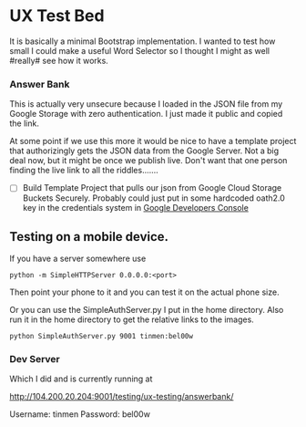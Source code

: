 # UX Test Bed

It is basically a minimal Bootstrap implementation. I wanted to test how small I could make a useful Word Selector so I thought I might as well #really# see how it works.


### Answer Bank

This is actually very unsecure because I loaded in the JSON file from my Google Storage with zero authentication. I just made it public and copied the link.

At some point if we use this more it would be nice to have a template project that authorizingly gets the JSON data from the Google Server. Not a big deal now, but it might be once we publish live. Don't want that one person finding the live link to all the riddles.......

- [ ] Build Template Project that pulls our json from Google Cloud Storage Buckets Securely. Probably could just put in some hardcoded oath2.0 key in the credentials system in [Google Developers Console](https://console.developers.google.com/project/bellows-adv/apiui/credential)


## Testing on a mobile device.

If you have a server somewhere use

```
python -m SimpleHTTPServer 0.0.0.0:<port>
```

Then point your phone to it and you can test it on the actual phone size.

Or you can use the SimpleAuthServer.py I put in the home directory. Also run it in the home directory to get the relative links to the images.

```
python SimpleAuthServer.py 9001 tinmen:bel00w
```

### Dev Server

Which I did and is currently running at

http://104.200.20.204:9001/testing/ux-testing/answerbank/

Username: tinmen
Password: bel00w
